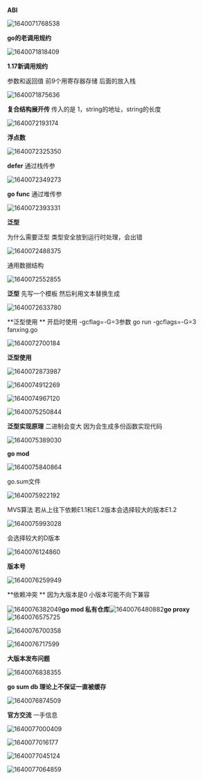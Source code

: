 **ABI**

![1640071768538](F:\markdown笔记\Go高级工程师实战\image\1640071768538.png)

**go的老调用规约**

![1640071818409](F:\markdown笔记\Go高级工程师实战\image\1640071818409.png)

**1.17新调用规约** 

参数和返回值 前9个用寄存器存储 后面的放入栈

![1640071875636](F:\markdown笔记\Go高级工程师实战\image\1640071875636.png)

**复合结构展开传** 传入的是 1，string的地址，string的长度

![1640072193174](F:\markdown笔记\Go高级工程师实战\image\1640072193174.png)

**浮点数**

![1640072325350](F:\markdown笔记\Go高级工程师实战\image\1640072325350.png)

**defer**  通过栈传参

![1640072349273](F:\markdown笔记\Go高级工程师实战\image\1640072349273.png)

**go func** 通过堆传参

![1640072393331](F:\markdown笔记\Go高级工程师实战\image\1640072393331.png)

**泛型**

为什么需要泛型 类型安全放到运行时处理，会出错

![1640072488375](F:\markdown笔记\Go高级工程师实战\image\1640072488375.png)

通用数据结构

![1640072552855](F:\markdown笔记\Go高级工程师实战\image\1640072552855.png)

**泛型** 先写一个模板 然后利用文本替换生成

![1640072633780](F:\markdown笔记\Go高级工程师实战\image\1640072633780.png)

**泛型使用 ** 开启时使用 -gcflag=-G=3参数 go run -gcflags=-G=3 fanxing.go

![1640072700184](F:\markdown笔记\Go高级工程师实战\image\1640072700184.png)

**泛型使用**

![1640072873987](F:\markdown笔记\Go高级工程师实战\image\1640072873987.png)

![1640074912269](F:\markdown笔记\Go高级工程师实战\image\1640074912269.png)

![1640074967120](F:\markdown笔记\Go高级工程师实战\image\1640074967120.png)

![1640075250844](F:\markdown笔记\Go高级工程师实战\image\1640075250844.png)

**泛型实现原理** 二进制会变大 因为会生成多份函数实现代码

![1640075389030](F:\markdown笔记\Go高级工程师实战\image\1640075389030.png)

**go mod**

![1640075840864](F:\markdown笔记\Go高级工程师实战\image\1640075840864.png)

go.sum文件

![1640075922192](F:\markdown笔记\Go高级工程师实战\image\1640075922192.png)

MVS算法 若从上往下依赖E1.1和E1.2版本会选择较大的版本E1.2

![1640075993028](F:\markdown笔记\Go高级工程师实战\image\1640075993028.png)

会选择较大的D版本

![1640076124860](F:\markdown笔记\Go高级工程师实战\image\1640076124860.png) 

**版本号**

![1640076259949](F:\markdown笔记\Go高级工程师实战\image\1640076259949.png)

**依赖冲突 ** 因为大版本是0 小版本可能不向下兼容

![1640076382049](F:\markdown笔记\Go高级工程师实战\image\1640076382049.png)**go mod 私有仓库**![1640076480882](F:\markdown笔记\Go高级工程师实战\image\1640076480882.png)**go proxy**![1640076575725](F:\markdown笔记\Go高级工程师实战\image\1640076575725.png)

![1640076700358](F:\markdown笔记\Go高级工程师实战\image\1640076700358.png)

![1640076717599](F:\markdown笔记\Go高级工程师实战\image\1640076717599.png)

**大版本发布问题**

![1640076838355](F:\markdown笔记\Go高级工程师实战\image\1640076838355.png)

**go sum db 理论上不保证一直被缓存**

![1640076874509](F:\markdown笔记\Go高级工程师实战\image\1640076874509.png)

**官方交流** 一手信息

![1640077000409](F:\markdown笔记\Go高级工程师实战\image\1640077000409.png)

![1640077016177](F:\markdown笔记\Go高级工程师实战\image\1640077016177.png)

![1640077045124](F:\markdown笔记\Go高级工程师实战\image\1640077045124.png)

![1640077064859](F:\markdown笔记\Go高级工程师实战\image\1640077064859.png)

